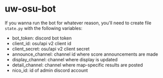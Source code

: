 # uw-osu-bot

If you wanna run the bot for whatever reason, you'll need to create file `state.py` with the following variables:

- bot_token: discord bot token
- client_id: osu!api v2 client id
- client_secret: osu!api v2 client secret
- announce_channel: channel id where score announcements are made
- display_channel: channel where display is updated
- detail_channel: channel where map-specific results are posted
- nico_id: id of admin discord account
